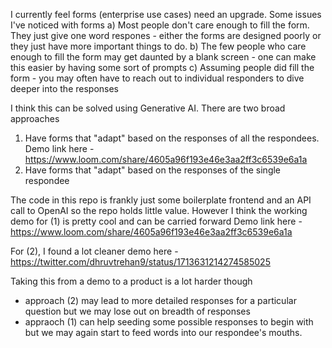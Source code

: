 I currently feel forms (enterprise use cases) need an upgrade. Some issues I've noticed with forms
  a) Most people don't care enough to fill the form. They just give one word respones - either the forms are designed poorly or they just have more important things to do. 
  b) The few people who care enough to fill the form may get daunted by a blank screen - one can make this easier by having some sort of prompts
  c) Assuming people did fill the form - you may often have to reach out to individual responders to dive deeper into the responses

I think this can be solved using Generative AI. There are two broad approaches
  1) Have forms that "adapt" based on the responses of all the respondees. Demo link here - https://www.loom.com/share/4605a96f193e46e3aa2ff3c6539e6a1a 
  2) Have forms that "adapt" based on the responses of the single respondee


The code in this repo is frankly just some boilerplate frontend and an API call to OpenAI so the repo holds little value. However I think the working demo for (1) is pretty cool and can be carried forward
 Demo link here - https://www.loom.com/share/4605a96f193e46e3aa2ff3c6539e6a1a 

For (2), I found a lot cleaner demo here - https://twitter.com/dhruvtrehan9/status/1713631214274585025

Taking this from a demo to a product is a lot harder though
- approach (2) may lead to more detailed responses for a particular question but we may lose out on breadth of responses
- appraoch (1) can help seeding some possible responses to begin with but we may again start to feed words into our respondee's mouths. 
